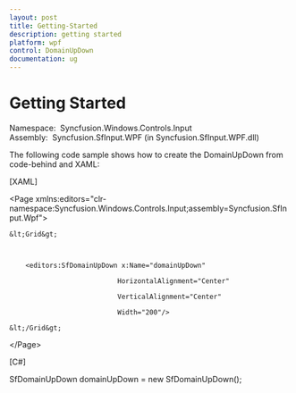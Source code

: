 ```yaml
---
layout: post
title: Getting-Started
description: getting started
platform: wpf
control: DomainUpDown
documentation: ug
---
```


# Getting Started

Namespace:  Syncfusion.Windows.Controls.Input
Assembly:  Syncfusion.SfInput.WPF (in Syncfusion.SfInput.WPF.dll)

The following code sample shows how to create the DomainUpDown from code-behind and XAML:



[XAML]



&lt;Page xmlns:editors="clr-namespace:Syncfusion.Windows.Controls.Input;assembly=Syncfusion.SfInput.Wpf"&gt;

    &lt;Grid&gt;



        <editors:SfDomainUpDown x:Name="domainUpDown"

                               HorizontalAlignment="Center"

                               VerticalAlignment="Center"

                               Width="200"/>

    &lt;/Grid&gt;

&lt;/Page&gt;





[C#]

SfDomainUpDown domainUpDown = new SfDomainUpDown();





